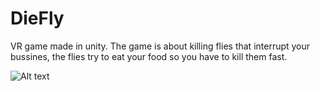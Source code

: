 # DieFly
VR game made in unity. The game is about killing flies that interrupt your bussines, the flies try to eat your food so you have to kill them fast.


![ Alt text](ezgif-2-871a03265b51.gif) [](ezgif-2-871a03265b51.gif)

